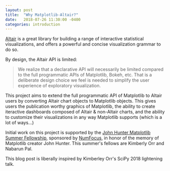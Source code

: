 ```yaml
---
layout: post
title:  "Why Matplotlib-Altair?"
date:   2018-07-26 11:30:00 -0400
categories: introduction
---
```


[Altair](https://altair-viz.github.io/) is a great library for building a range of interactive statistical visualizations, and offers a powerful and concise visualization grammar to do so. 

By design, the Altair API is limited:
>We realize that a declarative API will necessarily be limited
compared to the full programmatic APIs of Matplotlib, Bokeh, etc.
That is a deliberate design choice we feel is needed to simplify the
user experience of exploratory visualization.

This project aims to extend the full programmatic API of Matplotlib to Altair users by converting Altair chart objects to Matplotlib objects. This gives users the publication worthy graphics of Matplotlib, the ability to create iteractive dashboards composed of Altair & non-Altair charts, and the ability to customize their visualizations in any way Matplotlib supports (which is a lot of ways...)

Initial work on this project is supported by the [John Hunter Matplotlib Summer Fellowship](https://www.numfocus.org/blog/2018-john-hunter-matplotlib-summer-fellows), sponsored by [NumFocus](https://www.numfocus.org), in honor of the memory of Matplotlib creator John Hunter. This summer's fellows are Kimberly Orr and Nabarun Pal. 

This blog post is liberally inspired by Kimberley Orr's SciPy 2018 lightening talk. 
